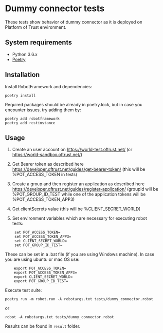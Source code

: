 # Dummy connector tests

These tests show behavior of dummy connector as it is deployed on Platform of Trust environment.

## System requirements

- Python 3.6.x
- [Poetry](https://python-poetry.org/docs/)

## Installation

Install RobotFramework and dependencies:

    poetry install

Required packages should be already in poetry.lock, but in case you encounter issues, try adding them by:

    poetry add robotframework
    poetry add restinstance

## Usage

1. Create an user account on https://world-test.oftrust.net/ (or https://world-sandbox.oftrust.net/)
2. Get Bearer token as described here https://developer.oftrust.net/guides/get-bearer-token/ (this will be %POT_ACCESS_TOKEN in tests)
3. Create a group and then register an application as described here https://developer.oftrust.net/guides/register-application/ (groupId will be %POT_GROUP_ID_TEST while one of the application tokens will be %POT_ACCESS_TOKEN_APP3)
4. Get clientSecrets value (this will be %CLIENT_SECRET_WORLD)
5. Set environment variables which are necessary for executing robot tests:

        set POT_ACCESS_TOKEN=
        set POT_ACCESS_TOKEN_APP3=
        set CLIENT_SECRET_WORLD=
        set POT_GROUP_ID_TEST=

These can be set in a .bat file (if you are using Windows machine).
In case you are using ubuntu or mac OS use: 

        export POT_ACCESS_TOKEN=
        export POT_ACCESS_TOKEN_APP3=
        export CLIENT_SECRET_WORLD=
        export POT_GROUP_ID_TEST=
    
Execute test suite:

    poetry run -m robot.run -A robotargs.txt tests/dummy_connector.robot
    
or

    robot -A robotargs.txt tests/dummy_connector.robot
    

Results can be found in `result` folder.
